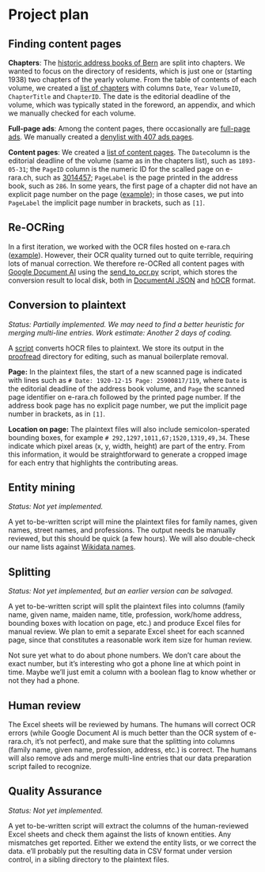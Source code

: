 # Project plan

## Finding content pages

**Chapters**: The [historic address books of Bern](https://www.e-rara.ch/bes_1/periodical/structure/1395833) are split into chapters. We wanted to focus on the directory of
residents, which is just one or (starting 1938) two chapters of the yearly volume. From the table of contents of each volume, we created a
[list of chapters](../src/chapters.csv) with columns `Date`, `Year` `VolumeID`, `ChapterTitle` and `ChapterID`. The date is the editorial deadline of the volume, which was typically stated in the foreword, an appendix, and which we
manually checked for each volume.

**Full-page ads**: Among the content pages, there occasionally are
[full-page ads](https://www.e-rara.ch/bes_1/periodical/pageview/25703771).
We manually created a [denylist with 407 ads pages](../src/ads.txt).

**Content pages**: We created a [list of content pages](../src/pages.csv).
The `Date`column is the editorial deadline of the
volume (same as in the chapters list), such as `1893-05-31`;
the `PageID` column is the numeric ID for the scalled page on e-rara.ch,
such as [3014457](https://www.e-rara.ch/bes_1/periodical/pageview/3014457);
`PageLabel` is the page printed in the address book, such as `286`.
In some years, the first page of a chapter did not have an explicit page
number on the page ([example](https://www.e-rara.ch/bes_1/periodical/pageview/26035008));
in those cases, we put into `PageLabel` the implicit page number in brackets,
such as `[1]`.


## Re-OCRing

In a first iteration, we worked with the OCR files hosted on e-rara.ch
([example](https://www.e-rara.ch/bes_1/download/fulltext/alto3/29210592)).
However, their OCR quality turned out to quite terrible, requiring lots of
manual correction. We therefore re-OCRed all content  pages with
[Google Document AI](https://cloud.google.com/document-ai?hl=en) using
the [send_to_ocr.py](../src/send_to_ocr.py) script, which stores
the conversion result to local disk, both in [DocumentAI JSON](https://cloud.google.com/document-ai/docs/handle-response) and [hOCR](http://kba.github.io/hocr-spec/1.2/) format.


## Conversion to plaintext

*Status: Partially implemented. We may need to find a better heuristic
for merging multi-line entries. Work estimate: Another 2 days of coding.*

A [script](../src/convert_hocr_to_plaintext.py) converts hOCR files
to plaintext. We store its output in the [proofread](../proofread) directory
for editing, such as manual boilerplate removal.

**Page:** In the plaintext files, the start of a new scanned page
is indicated with lines such as `# Date: 1920-12-15 Page: 25900817/119`,
where `Date` is the editorial deadline of the address book volume,
and `Page` the scanned page identifier on e-rara.ch followed by
the printed page number. If the address book page has no explicit page
number, we put the implicit page number in brackets, as in `[1]`.

**Location on page:** The plaintext files
will also include semicolon-sperated bounding boxes, for example
`# 292,1297,1011,67;1520,1319,49,34`. These indicate
which pixel areas (x, y, width, height) are part of the entry.
From this information, it would be straightforward
to generate a cropped image for each entry that highlights the
contributing areas.



## Entity mining

*Status: Not yet implemented.*

A yet to-be-written script will mine the plaintext files for family names,
given names, street names, and professions. The output needs be manually
reviewed, but this should be quick (a few hours). We will also
double-check our name lists against [Wikidata names](https://names.toolforge.org/).


## Splitting

*Status: Not yet implemented, but an earlier version can be salvaged.*

A yet to-be-written script will split the plaintext files into columns
(family name, given name, maiden name, title, profession, work/home address,
bounding boxes with location on page, etc.) and produce
Excel files for manual review. We plan to emit a separate Excel
sheet for each scanned page, since that constitutes a reasonable work
item size for human review.

Not sure yet what to do about phone numbers. We don’t care about the exact
number, but it’s interesting who got a phone line at which point in time.
Maybe we’ll just emit a column with a boolean flag to know whether or not
they had a phone.


## Human review

The Excel sheets will be reviewed by humans. The humans will correct OCR errors
(while Google Document AI is much better than the OCR system of e-rara.ch,
it’s not perfect), and make sure that the splitting into columns
(family name, given name, profession, address, etc.) is correct. The humans
will also remove ads and merge multi-line entries that our data preparation
script failed to recognize.


## Quality Assurance

*Status: Not yet implemented.*

A yet to-be-written script will extract the columns of the human-reviewed
Excel sheets and check them against the lists of known entities. Any
mismatches get reported. Either we extend the entity lists, or we correct
the data. e’ll probably put the resulting data in CSV format under version
control, in a sibling directory to the plaintext files.
